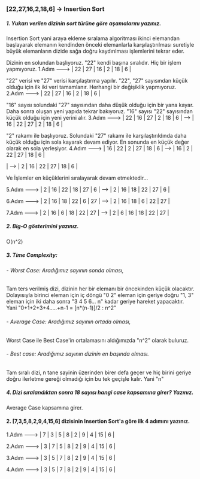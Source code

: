
### [22,27,16,2,18,6] -> Insertion Sort

##### 1. Yukarı verilen dizinin sort türüne göre aşamalarını yazınız.

Insertion Sort yani araya ekleme sıralama algoritması ikinci elemandan başlayarak elemanın kendinden önceki elemanlarla karşılaştırılması suretiyle büyük elemanların dizide sağa doğru kaydırılması işlemlerini tekrar eder.
   
Dizinin en solundan başlıyoruz. "22" kendi başına sıralıdır. Hiç bir işlem yapmıyoruz.
1.Adım ---> | 22 | 27 | 16 | 2 | 18 | 6 |     

    
"22" verisi ve "27" verisi karşılaştırma yapılır. "22", "27" sayısından küçük olduğu için ilk iki veri tamamlanır. Herhangi bir değişiklik yapmıyoruz.
2.Adım ---> | 22 | 27 | 16 | 2 | 18 | 6 |     


"16" sayısı solundaki "27" sayısından daha düşük olduğu için bir yana kayar. Daha sonra oluşan yeni yapıda tekrar bakıyoruz. "16" sayısı  "22" sayısından küçük olduğu için yeni yerini alır.
3.Adım ---> | 22 | 16 | 27 | 2 | 18 | 6 | --> | 16 | 22 | 27 | 2 | 18 | 6 | 


"2" rakamı ile başlıyoruz. Solundaki "27" rakamı ile karşılaştırıldında daha küçük olduğu için sola kayarak devam ediyor. En sonunda en küçük değer olarak en sola yerleşiyor.
4.Adım ---> | 16 | 22 | 2 | 27 | 18 | 6 | --> | 16 | 2 | 22 | 27 | 18 | 6 | 

| --> | 2 | 16 | 22 | 27 | 18 | 6 |


Ve İşlemler en küçüklerini sıralayarak devam etmektedir...

5.Adım ---> | 2 | 16 | 22 | 18 | 27 | 6 | --> | 2 | 16 | 18 | 22 | 27 | 6 |

    
6.Adım ---> | 2 | 16 | 18 | 22 | 6 | 27 | --> | 2 | 16 | 18 | 6 | 22 | 27 |

    
7.Adım ---> | 2 | 16 | 6 | 18 | 22 | 27 | --> | 2 | 6 | 16 | 18 | 22 | 27 |

     

     
##### 2. Big-O gösterimini yazınız.

   O(n^2)

##### 3. Time Complexity: 
###### - Worst Case: Aradığımız sayının sonda olması,
Tam ters verilmiş dizi, dizinin her bir elemanı bir öncekinden küçük olacaktır. Dolayısıyla birinci eleman için iç döngü "0 2" eleman için geriye doğru "1, 3" eleman için iki daha sonra "3 4 5 6… n" kadar geriye hareket yapacaktır. Yani "0+1+2+3+4…..+n-1 = [n*(n-1)]/2   :  n^2"

###### - Average Case: Aradığımız sayının ortada olması,
Worst Case ile Best Case'in ortalamasını aldığımızda "n^2" olarak buluruz.

###### - Best case: Aradığımız sayının dizinin en başında olması.
Tam sıralı dizi, n tane sayinin üzerinden birer defa geçer ve hiç birini geriye doğru ilerletme gereği olmadığı için bu tek geçişle kalır. Yani "n"

##### 4. Dizi sıralandıktan sonra 18 sayısı hangi case kapsamına girer? Yazınız.
Average Case kapsamına girer.
    
#### 2. [7,3,5,8,2,9,4,15,6] dizisinin Insertion Sort'a göre ilk 4 adımını yazınız.
 1.Adım ---> | 7 | 3 | 5 | 8 | 2 | 9 | 4 | 15 | 6 |      

 
 2.Adım ---> | 3 | 7 | 5 | 8 | 2 | 9 | 4 | 15 | 6 |      
 
 
 3.Adım ---> | 3 | 5 | 7 | 8 | 2 | 9 | 4 | 15 | 6 |      
 
 
 4.Adım ---> | 3 | 5 | 7 | 8 | 2 | 9 | 4 | 15 | 6 |      
 